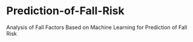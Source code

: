 # Prediction-of-Fall-Risk
Analysis of Fall Factors Based on Machine Learning for Prediction of Fall Risk
